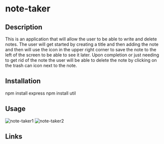 # note-taker

## Description
This is an application that will allow the user to be able to write and delete notes.  The user will get started by creating a title and then adding the note and then will use the icon in the upper right corner to save the note to the left of the screen to be able to see it later.  Upon completion or just needing to get rid of the note the user will be able to delete the note by clicking on the trash can icon next to the note.

## Installation
npm install express
npm install util

## Usage
![note-taker1](https://user-images.githubusercontent.com/77599683/114379695-57eb8180-9b46-11eb-8800-b9c5d657f848.png)
![note-taker2](https://user-images.githubusercontent.com/77599683/114379684-5457fa80-9b46-11eb-8f88-d777178dd5d1.png)

## Links

